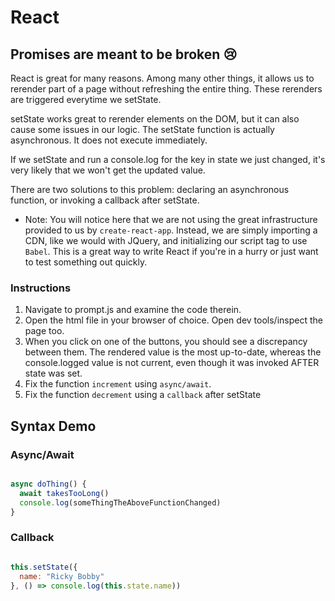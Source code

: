 # React

## Promises are meant to be broken 😢  

React is great for many reasons. Among many other things, it allows us to rerender part of a page without refreshing the entire thing. These rerenders are triggered everytime we setState. 

setState works great to rerender elements on the DOM, but it can also cause some issues in our logic. The setState function is actually asynchronous. It does not execute immediately.

If we setState and run a console.log for the key in state we just changed, it's very likely that we won't get the updated value. 

There are two solutions to this problem: declaring an asynchronous function, or invoking a callback after setState. 

* Note: You will notice here that we are not using the great infrastructure provided to us by `create-react-app`. Instead, we are simply importing a CDN, like we would with JQuery, and initializing our script tag to use `Babel`. This is a great way to write React if you're in a hurry or just want to test something out quickly. 

### Instructions

1. Navigate to prompt.js and examine the code therein. 
2. Open the html file in your browser of choice. Open dev tools/inspect the page too.
3. When you click on one of the buttons, you should see a discrepancy between them. The rendered value is the most up-to-date, whereas the console.logged value is not current, even though it was invoked AFTER state was set.
4. Fix the function `increment` using `async/await`.
5. Fix the function `decrement` using a `callback` after setState

## Syntax Demo

### Async/Await
```javascript

async doThing() {
  await takesTooLong()
  console.log(someThingTheAboveFunctionChanged)
}

```
### Callback
```javascript

this.setState({
  name: "Ricky Bobby"
}, () => console.log(this.state.name))

```